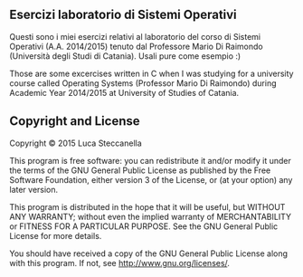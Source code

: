 ## Esercizi laboratorio di Sistemi Operativi

Questi sono i miei esercizi relativi al laboratorio del corso di Sistemi Operativi (A.A. 2014/2015) tenuto dal Professore Mario Di Raimondo (Università degli Studi di Catania).
Usali pure come esempio :)

Those are some excercises written in C when I was studying for a university course called Operating Systems (Professor Mario Di Raimondo) during Academic Year 2014/2015 at University of Studies of Catania.

## Copyright and License

Copyright © 2015 Luca Steccanella

This program is free software: you can redistribute it and/or modify
it under the terms of the GNU General Public License as published by
the Free Software Foundation, either version 3 of the License, or
(at your option) any later version.

This program is distributed in the hope that it will be useful,
but WITHOUT ANY WARRANTY; without even the implied warranty of
MERCHANTABILITY or FITNESS FOR A PARTICULAR PURPOSE.  See the
GNU General Public License for more details.

You should have received a copy of the GNU General Public License
along with this program.  If not, see <http://www.gnu.org/licenses/>.
